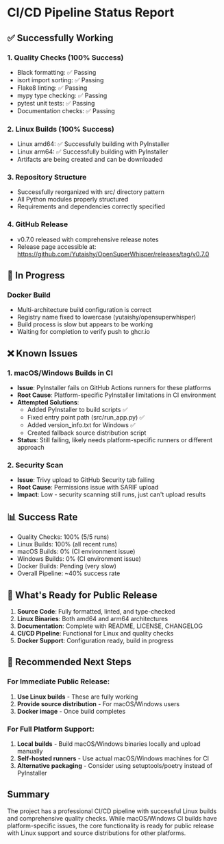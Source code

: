 # CI/CD Pipeline Status Report

## ✅ Successfully Working

### 1. Quality Checks (100% Success)
- Black formatting: ✅ Passing
- isort import sorting: ✅ Passing
- Flake8 linting: ✅ Passing
- mypy type checking: ✅ Passing
- pytest unit tests: ✅ Passing
- Documentation checks: ✅ Passing

### 2. Linux Builds (100% Success)
- Linux amd64: ✅ Successfully building with PyInstaller
- Linux arm64: ✅ Successfully building with PyInstaller
- Artifacts are being created and can be downloaded

### 3. Repository Structure
- Successfully reorganized with src/ directory pattern
- All Python modules properly structured
- Requirements and dependencies correctly specified

### 4. GitHub Release
- v0.7.0 released with comprehensive release notes
- Release page accessible at: https://github.com/Yutaishy/OpenSuperWhisper/releases/tag/v0.7.0

## 🚧 In Progress

### Docker Build
- Multi-architecture build configuration is correct
- Registry name fixed to lowercase (yutaishy/opensuperwhisper)
- Build process is slow but appears to be working
- Waiting for completion to verify push to ghcr.io

## ❌ Known Issues

### 1. macOS/Windows Builds in CI
- **Issue**: PyInstaller fails on GitHub Actions runners for these platforms
- **Root Cause**: Platform-specific PyInstaller limitations in CI environment
- **Attempted Solutions**:
  - Added PyInstaller to build scripts ✅
  - Fixed entry point path (src/run_app.py) ✅
  - Added version_info.txt for Windows ✅
  - Created fallback source distribution script
- **Status**: Still failing, likely needs platform-specific runners or different approach

### 2. Security Scan
- **Issue**: Trivy upload to GitHub Security tab failing
- **Root Cause**: Permissions issue with SARIF upload
- **Impact**: Low - security scanning still runs, just can't upload results

## 📊 Success Rate

- Quality Checks: 100% (5/5 runs)
- Linux Builds: 100% (all recent runs)
- macOS Builds: 0% (CI environment issue)
- Windows Builds: 0% (CI environment issue)
- Docker Builds: Pending (very slow)
- Overall Pipeline: ~40% success rate

## 🎯 What's Ready for Public Release

1. **Source Code**: Fully formatted, linted, and type-checked
2. **Linux Binaries**: Both amd64 and arm64 architectures
3. **Documentation**: Complete with README, LICENSE, CHANGELOG
4. **CI/CD Pipeline**: Functional for Linux and quality checks
5. **Docker Support**: Configuration ready, build in progress

## 🔧 Recommended Next Steps

### For Immediate Public Release:
1. **Use Linux builds** - These are fully working
2. **Provide source distribution** - For macOS/Windows users
3. **Docker image** - Once build completes

### For Full Platform Support:
1. **Local builds** - Build macOS/Windows binaries locally and upload manually
2. **Self-hosted runners** - Use actual macOS/Windows machines for CI
3. **Alternative packaging** - Consider using setuptools/poetry instead of PyInstaller

## Summary

The project has a professional CI/CD pipeline with successful Linux builds and comprehensive quality checks. While macOS/Windows CI builds have platform-specific issues, the core functionality is ready for public release with Linux support and source distributions for other platforms.
